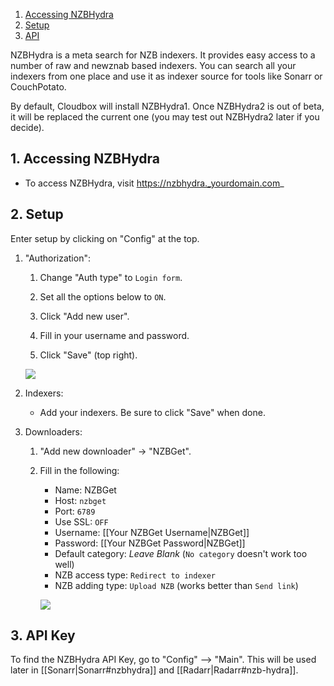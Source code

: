 

<!-- TOC depthFrom:1 depthTo:6 withLinks:1 updateOnSave:0 orderedList:0 -->

1. [Accessing NZBHydra](#1-accessing-nzb-hydra)
2. [Setup](#2-setup)
3. [API](#3-api-key)

<!-- /TOC -->


NZBHydra is a meta search for NZB indexers. It provides easy access to a number of raw and newznab based indexers. You can search all your indexers from one place and use it as indexer source for tools like Sonarr or CouchPotato.

By default, Cloudbox will install NZBHydra1. Once NZBHydra2 is out of beta, it will be replaced the current one (you may test out NZBHydra2 later if you decide). 

## 1. Accessing NZBHydra

- To access NZBHydra, visit https://nzbhydra._yourdomain.com_

## 2. Setup

Enter setup by clicking on "Config" at the top.

1. "Authorization":

    1. Change "Auth type" to `Login form`.

    1. Set all the options below to `ON`.
    1. Click "Add new user". 
    1. Fill in your username and password.
    1. Click "Save" (top right).
    
    ![](https://i.imgur.com/IAxSk4P.png)

 1. Indexers:

    - Add your indexers. Be sure to click "Save" when done.

 1. Downloaders:

    1. "Add new downloader" -> "NZBGet".

    1. Fill in the following:
       - Name: NZBGet
       - Host: `nzbget`
       - Port: `6789`
       - Use SSL: `OFF`
       - Username: [[Your NZBGet Username|NZBGet]]
       - Password: [[Your NZBGet Password|NZBGet]]
       - Default category: _Leave Blank_ (`No category` doesn't work too well)
       - NZB access type: `Redirect to indexer`
       - NZB adding type: `Upload NZB` (works better than `Send link`) 
  
       ![](https://i.imgur.com/n3ZV0Ki.png)

## 3. API Key

To find the NZBHydra API Key, go to "Config" --> "Main". This will be used later in [[Sonarr|Sonarr#nzbhydra]] and [[Radarr|Radarr#nzb-hydra]].